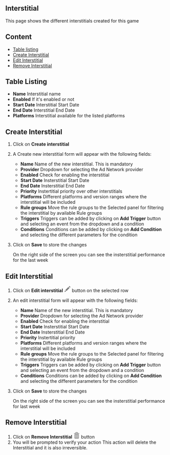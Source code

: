 ## Interstitial

This page shows the different interstitials created for this game

## Content
- [Table listing](#table-listing)
- [Create Interstitial](#create-interstitial)
- [Edit Interstitial](#edit-interstitial)
- [Remove Interstitial](#remove-interstitial)

## Table Listing

- **Name** Interstitial name
- **Enabled** If it's enabled or not
- **Start Date** Interstitial Start Date
- **End Date** Interstitial End Date
- **Platforms** Interstitial available for the listed platforms

## Create Interstitial
1. Click on **Create interstitial**
2. A Create new interstitial form will appear with the following fields:
    - **Name** Name of the new interstitial. This is mandatory
    - **Provider** Dropdown for selecting the Ad Network provider
    - **Enabled** Check for enabling the interstitial
    - **Start Date** Insterstitial Start Date
    - **End Date** Insterstitial End Date
    - **Priority** Instertitial priority over other interstitials
    - **Platforms** Different platforms and version ranges where the interstitial will be included
    - **Rule groups** Move the rule groups to the Selected panel for filtering the interstitial by available Rule groups
    - **Triggers** Triggers can be added by clicking on **Add Trigger** button and selecting an event from the dropdown and a condition
    - **Conditions** Conditions can be added by clicking on **Add Condition** and selecting the different parameters for the condition
3. Click on **Save** to store the changes

     On the right side of the screen you can see the insterstitial performance for the last week

## Edit Interstitial
1. Click on **Edit interstitial** ![pencil](https://github.com/azerion/gamedock-sdk/raw/master/docs/console/_images/pencil.png) button on the selected row
2. An edit interstitial form will appear with the following fields:
    - **Name** Name of the new interstitial. This is mandatory
    - **Provider** Dropdown for selecting the Ad Network provider
    - **Enabled** Check for enabling the interstitial
    - **Start Date** Insterstitial Start Date
    - **End Date** Insterstitial End Date
    - **Priority** Instertitial priority
    - **Platforms** Different platforms and version ranges where the interstitial will be included
    - **Rule groups** Move the rule groups to the Selected panel for filtering the interstitial by available Rule groups
    - **Triggers** Triggers can be added by clicking on **Add Trigger** button and selecting an event from the dropdown and a condition
    - **Conditions** Conditions can be added by clicking on **Add Condition** and selecting the different parameters for the condition
3. Click on **Save** to store the changes

     On the right side of the screen you can see the insterstitial performance for last week

## Remove Interstitial
1. Click on **Remove Interstitial** ![trash](https://github.com/azerion/gamedock-sdk/raw/master/docs/console/_images/trash.png) button 
2. You will be prompted to verify your action
   This action will delete the Interstitial and it is also irreversible. 